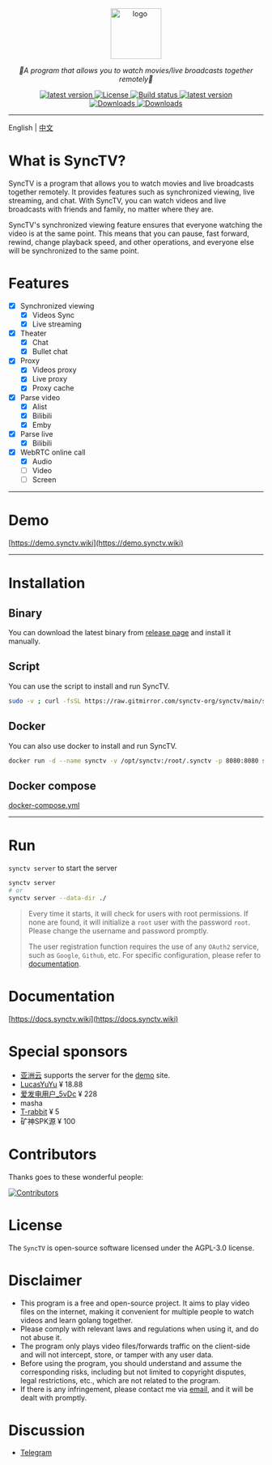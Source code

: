 <div align="center">
  <a href="https://github.com/synctv-org/docs"><img height="100px" alt="logo" src="https://cdn.jsdelivr.net/gh/synctv-org/docs@main/logo/logo.png"/></a>
  <p><em>👫A program that allows you to watch movies/live broadcasts together remotely🍿</em></p>
    <div>
        <a href="https://goreportcard.com/report/github.com/synctv-org/synctv">
            <img src="https://goreportcard.com/badge/github.com/synctv-org/synctv" alt="latest version" />
        </a>
        <a href="https://github.com/synctv-org/synctv/blob/main/LICENSE">
            <img src="https://img.shields.io/github/license/synctv-org/synctv" alt="License" />
        </a>
        <a href="https://github.com/synctv-org/synctv/actions?query=workflow%3Abuild">
            <img src="https://img.shields.io/github/actions/workflow/status/synctv-org/synctv/build.yml?branch=main" alt="Build status" />
        </a>
        <a href="https://github.com/synctv-org/synctv/releases">
            <img src="https://img.shields.io/github/release/synctv-org/synctv" alt="latest version" />
        </a>
    </div>
    <div>
        <a href="https://github.com/synctv-org/synctv/releases">
            <img src="https://img.shields.io/github/downloads/synctv-org/synctv/total?color=%239F7AEA&logo=github" alt="Downloads" />
        </a>
        <a href="https://hub.docker.com/r/synctvorg/synctv">
            <img src="https://img.shields.io/docker/pulls/synctvorg/synctv?color=%2348BB78&logo=docker&label=pulls" alt="Downloads" />
        </a>
    </div>
</div>

---

English | [中文](./README-CN.md)

# What is SyncTV?

SyncTV is a program that allows you to watch movies and live broadcasts together remotely. It provides features such as synchronized viewing, live streaming, and chat. With SyncTV, you can watch videos and live broadcasts with friends and family, no matter where they are.

SyncTV's synchronized viewing feature ensures that everyone watching the video is at the same point. This means that you can pause, fast forward, rewind, change playback speed, and other operations, and everyone else will be synchronized to the same point.

# Features

- [x] Synchronized viewing
  - [x] Videos Sync
  - [x] Live streaming
- [x] Theater
  - [x] Chat
  - [x] Bullet chat
- [x] Proxy
  - [x] Videos proxy
  - [x] Live proxy
  - [x] Proxy cache
- [x] Parse video
  - [x] Alist
  - [x] Bilibili
  - [x] Emby
- [x] Parse live
  - [x] Bilibili
- [x] WebRTC online call
  - [x] Audio
  - [ ] Video
  - [ ] Screen

---

# Demo

[https://demo.synctv.wiki](https://demo.synctv.wiki)

---

# Installation

## Binary

You can download the latest binary from [release page](https://github.com/synctv-org/synctv/releases) and install it manually.

## Script

You can use the script to install and run SyncTV.

```bash
sudo -v ; curl -fsSL https://raw.gitmirror.com/synctv-org/synctv/main/script/install.sh | sudo bash -s -- -v latest
```

## Docker

You can also use docker to install and run SyncTV.

```bash
docker run -d --name synctv -v /opt/synctv:/root/.synctv -p 8080:8080 synctvorg/synctv
```

## Docker compose

[docker-compose.yml](./script/docker-compose.yml)

---

# Run

`synctv server` to start the server

```bash
synctv server
# or
synctv server --data-dir ./
```

> Every time it starts, it will check for users with root permissions. If none are found, it will initialize a `root` user with the password `root`. Please change the username and password promptly.
>
> The user registration function requires the use of any `OAuth2` service, such as `Google`, `Github`, etc. For specific configuration, please refer to [documentation](https://docs.synctv.wiki/#/oauth2).

# Documentation

[https://docs.synctv.wiki](https://docs.synctv.wiki)

# Special sponsors

- [亚洲云](https://www.asiayun.com) supports the server for the [demo](https://demo.synctv.wiki) site.
- [LucasYuYu](https://github.com/LucasYuYu) ¥ 18.88
- [爱发电用户_5vDc](https://afdian.com/u/48fa38ce0e0211ef944d5254001e7c00) ¥ 228
- masha
- [T-rabbit](https://github.com/T-rabbit) ¥ 5
- 矿神SPK源 ¥ 100

# Contributors

Thanks goes to these wonderful people:

[![Contributors](https://contrib.nn.ci/api?repo=synctv-org/synctv&repo=synctv-org/synctv-web&repo=synctv-org/docs)](https://github.com/synctv-org/synctv/graphs/contributors)

# License

The `SyncTV` is open-source software licensed under the AGPL-3.0 license.

# Disclaimer

- This program is a free and open-source project. It aims to play video files on the internet, making it convenient for multiple people to watch videos and learn golang together.
- Please comply with relevant laws and regulations when using it, and do not abuse it.
- The program only plays video files/forwards traffic on the client-side and will not intercept, store, or tamper with any user data.
- Before using the program, you should understand and assume the corresponding risks, including but not limited to copyright disputes, legal restrictions, etc., which are not related to the program.
- If there is any infringement, please contact me via [email](mailto:pyh1670605849@gmail.com), and it will be dealt with promptly.

# Discussion

- [Telegram](https://t.me/synctv)
